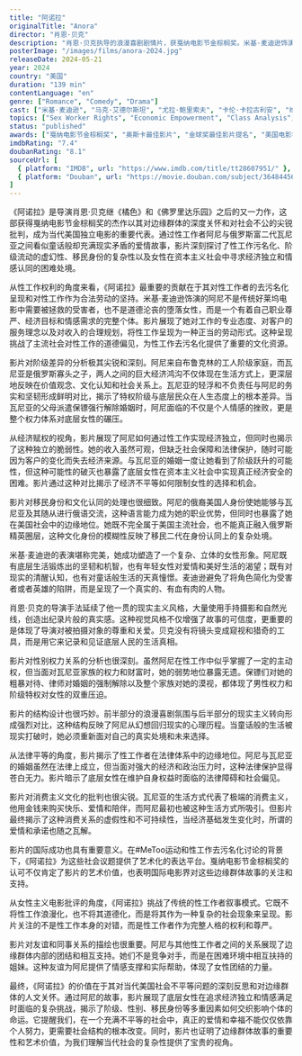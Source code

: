 ```yaml
---
title: "阿诺拉"
originalTitle: "Anora"
director: "肖恩·贝克"
description: "肖恩·贝克执导的浪漫喜剧剧情片，获戛纳电影节金棕榈奖。米基·麦迪逊饰演性工作者阿尼，她与俄罗斯寡头之子瓦尼亚坠入爱河并闪婚，但随即面临家族势力的强烈反对。影片以其真实细腻的表演和尖锐的社会批判，深刻探讨了性工作权利、阶级差异、经济不平等以及女性在资本主义社会中的生存困境等重要议题。"
posterImage: "/images/films/anora-2024.jpg"
releaseDate: 2024-05-21
year: 2024
country: "美国"
duration: "139 min"
contentLanguage: "en"
genre: ["Romance", "Comedy", "Drama"]
cast: ["米基·麦迪逊", "马克·艾德尔斯坦", "尤拉·鲍里索夫", "卡伦·卡拉古利安", "维杰·乔希"]
topics: ["Sex Worker Rights", "Economic Empowerment", "Class Analysis", "Anti-Sexual Violence", "Intersectional Feminism", "Cultural Identity", "Gender Politics", "Economic Empowerment"]
status: "published"
awards: ["戛纳电影节金棕榈奖", "奥斯卡最佳影片", "金球奖最佳影片提名", "美国电影学会年度十佳影片"]
imdbRating: "7.4"
doubanRating: "8.1"
sourceUrl: [
  { platform: "IMDB", url: "https://www.imdb.com/title/tt28607951/" },
  { platform: "Douban", url: "https://movie.douban.com/subject/36484456/" }
]
---
```


《阿诺拉》是导演肖恩·贝克继《橘色》和《佛罗里达乐园》之后的又一力作，这部获得戛纳电影节金棕榈奖的杰作以其对边缘群体的深度关怀和对社会不公的尖锐批判，成为当代美国独立电影的重要代表。通过性工作者阿尼与俄罗斯富二代瓦尼亚之间看似童话般却充满现实矛盾的爱情故事，影片深刻探讨了性工作污名化、阶级流动的虚幻性、移民身份的复杂性以及女性在资本主义社会中寻求经济独立和情感认同的困难处境。

从性工作权利的角度来看，《阿诺拉》最重要的贡献在于其对性工作者的去污名化呈现和对性工作作为合法劳动的坚持。米基·麦迪逊饰演的阿尼不是传统好莱坞电影中需要被拯救的受害者，也不是道德沦丧的堕落女性，而是一个有着自己职业尊严、经济目标和情感需求的完整个体。影片展现了她对工作的专业态度、对客户的服务理念以及对收入的合理规划，将性工作呈现为一种正当的劳动形式。这种呈现挑战了主流社会对性工作的道德偏见，为性工作去污名化提供了重要的文化资源。

影片对阶级差异的分析极其尖锐和深刻。阿尼来自布鲁克林的工人阶级家庭，而瓦尼亚是俄罗斯寡头之子，两人之间的巨大经济鸿沟不仅体现在生活方式上，更深层地反映在价值观念、文化认知和社会关系上。瓦尼亚的轻浮和不负责任与阿尼的务实和坚韧形成鲜明对比，揭示了特权阶级与底层民众在人生态度上的根本差异。当瓦尼亚的父母派遣保镖强行解除婚姻时，阿尼面临的不仅是个人情感的挫败，更是整个权力体系对底层女性的碾压。

从经济赋权的视角，影片展现了阿尼如何通过性工作实现经济独立，但同时也揭示了这种独立的脆弱性。她的收入虽然可观，但缺乏社会保障和法律保护，随时可能因为客户的变化而失去经济来源。与瓦尼亚的婚姻一度让她看到了阶级跃升的可能性，但这种可能性的破灭也暴露了底层女性在资本主义社会中实现真正经济安全的困难。影片通过这种对比揭示了经济不平等如何限制女性的选择和机会。

影片对移民身份和文化认同的处理也很细致。阿尼的俄裔美国人身份使她能够与瓦尼亚及其随从进行俄语交流，这种语言能力成为她的职业优势，但同时也暴露了她在美国社会中的边缘地位。她既不完全属于美国主流社会，也不能真正融入俄罗斯精英圈层，这种文化身份的模糊性反映了移民二代在身份认同上的复杂处境。

米基·麦迪逊的表演堪称完美，她成功塑造了一个复杂、立体的女性形象。阿尼既有底层生活锻炼出的坚韧和机智，也有年轻女性对爱情和美好生活的渴望；既有对现实的清醒认知，也有对童话般生活的天真憧憬。麦迪逊避免了将角色简化为受害者或者英雄的陷阱，而是呈现了一个真实的、有血有肉的人物。

肖恩·贝克的导演手法延续了他一贯的现实主义风格，大量使用手持摄影和自然光线，创造出纪录片般的真实感。这种视觉风格不仅增强了故事的可信度，更重要的是体现了导演对被拍摄对象的尊重和关爱。贝克没有将镜头变成窥视和猎奇的工具，而是用它来记录和见证底层人民的生活真相。

影片对性别权力关系的分析也很深刻。虽然阿尼在性工作中似乎掌握了一定的主动权，但当面对瓦尼亚家族的权力和财富时，她的弱势地位暴露无遗。保镖们对她的粗暴对待、律师对婚姻的强制解除以及整个家族对她的漠视，都体现了男性权力和阶级特权对女性的双重压迫。

影片的结构设计也很巧妙。前半部分的浪漫喜剧氛围与后半部分的现实主义转向形成强烈对比，这种结构反映了阿尼从幻想回归现实的心理历程。当童话般的生活被现实打破时，她必须重新面对自己的真实处境和未来选择。

从法律平等的角度，影片揭示了性工作者在法律体系中的边缘地位。阿尼与瓦尼亚的婚姻虽然在法律上成立，但当面对强大的经济和政治压力时，这种法律保护显得苍白无力。影片暗示了底层女性在维护自身权益时面临的法律障碍和社会偏见。

影片对消费主义文化的批判也很尖锐。瓦尼亚的生活方式代表了极端的消费主义，他用金钱来购买快乐、爱情和陪伴，而阿尼最初也被这种生活方式所吸引。但影片最终揭示了这种消费关系的虚假性和不可持续性，当经济基础发生变化时，所谓的爱情和承诺也随之瓦解。

影片的国际成功也具有重要意义。在#MeToo运动和性工作去污名化讨论的背景下，《阿诺拉》为这些社会议题提供了艺术化的表达平台。戛纳电影节金棕榈奖的认可不仅肯定了影片的艺术价值，也表明国际电影界对这些边缘群体故事的关注和支持。

从女性主义电影批评的角度，《阿诺拉》挑战了传统的性工作者叙事模式。它既不将性工作浪漫化，也不将其道德化，而是将其作为一种复杂的社会现象来呈现。影片关注的不是性工作本身的对错，而是性工作者作为完整人格的权利和尊严。

影片对友谊和同事关系的描绘也很重要。阿尼与其他性工作者之间的关系展现了边缘群体内部的团结和相互支持。她们不是竞争对手，而是在困难环境中相互扶持的姐妹。这种友谊为阿尼提供了情感支撑和实际帮助，体现了女性团结的力量。

最终，《阿诺拉》的价值在于其对当代美国社会不平等问题的深刻反思和对边缘群体的人文关怀。通过阿尼的故事，影片展现了底层女性在追求经济独立和情感满足时面临的复杂挑战，揭示了阶级、性别、移民身份等多重因素如何交织影响个体的命运。它提醒我们，在一个充满不平等的社会中，真正的爱情和幸福不能仅仅依靠个人努力，更需要社会结构的根本改变。同时，影片也证明了边缘群体故事的重要性和艺术价值，为我们理解当代社会的复杂性提供了宝贵的视角。